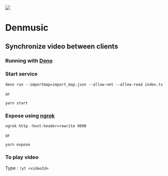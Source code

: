 ![](https://raw.githubusercontent.com/jlaloi/denomusic/master/public/favicon.png)

# Denmusic

## Synchronize video between clients

### Running with [Deno](https://deno.land)

### Start service

```
deno run --importmap=import_map.json --allow-net --allow-read index.ts
``` 
or
```
yarn start
```

### Expose using [ngrok](https://ngrok.com/)

```
ngrok http -host-header=rewrite 9090
``` 
or
```
yarn expose
```

### To play video

Type : `!yt <videoId>`
